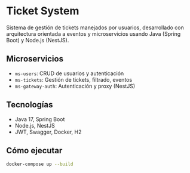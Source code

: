 # Ticket System

Sistema de gestión de tickets manejados por usuarios, desarrollado con arquitectura orientada a eventos y microservicios usando Java (Spring Boot) y Node.js (NestJS).

## Microservicios

- `ms-users`: CRUD de usuarios y autenticación
- `ms-tickets`: Gestión de tickets, filtrado, eventos
- `ms-gateway-auth`: Autenticación y proxy (NestJS)

## Tecnologías

- Java 17, Spring Boot
- Node.js, NestJS
- JWT, Swagger, Docker, H2

## Cómo ejecutar

```bash
docker-compose up --build
